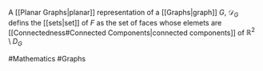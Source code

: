 A [[Planar Graphs|planar]] representation of a [[Graphs|graph]] $G$, $\mathcal{D}_{G}$ defins the [[sets|set]] of $F$ as the set of faces whose elemets are [[Connectedness#Connected Components|connected components]] of $\mathbb{R}^{2}\setminus D_{G}$

#Mathematics #Graphs 